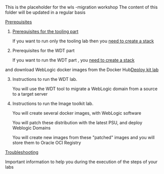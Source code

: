 This is the placeholder for the wls -migration workshop
The content of this folder will be updated in a regular basis



[Prerequisites](test_wls_docker_image-stack/Readme.md)

1. [Prerequisites for the tooling part](test_wls_docker_image-stack/Readme.md) 

   If you want to run only the tooling lab then you [need to create a stack]() 

2. Prerequisites for the WDT part

   If you want to run the WDT part , you [need to create a stack]() 
   
and download WebLogic docker images from the Docker Hub[Deploy kit lab](WLS_deploy_scripts/Prerequisites.md)

3. Instructions to run the WDT lab.

   You will use the WDT tool to migrate a WebLogic domain from a source to a target server

4. Instructions to run the Image toolkit lab.

   You will create several docker images, with WebLogic software

   You will patch these distribution with the latest PSU, and deploy Weblogic Domains

   You will create new images from these "patched" images and you will store them to Oracle OCI Registry

[Troubleshooting](troublshooting.md)

   Important information to help you during the execution of the steps of your labs